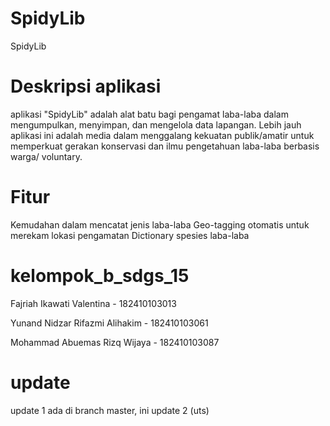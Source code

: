 # SpidyLib

SpidyLib
# Deskripsi aplikasi
aplikasi "SpidyLib" adalah alat batu bagi pengamat laba-laba dalam mengumpulkan, menyimpan, dan mengelola data lapangan. Lebih jauh aplikasi ini adalah media dalam menggalang kekuatan publik/amatir untuk memperkuat gerakan konservasi dan ilmu pengetahuan laba-laba berbasis warga/ voluntary.

# Fitur
Kemudahan dalam mencatat jenis laba-laba
Geo-tagging otomatis untuk merekam lokasi pengamatan
Dictionary spesies laba-laba

# kelompok_b_sdgs_15
Fajriah Ikawati Valentina - 182410103013

Yunand Nidzar Rifazmi Alihakim - 182410103061

Mohammad Abuemas Rizq Wijaya - 182410103087

# update
update 1 ada di branch master, ini update 2 (uts)
